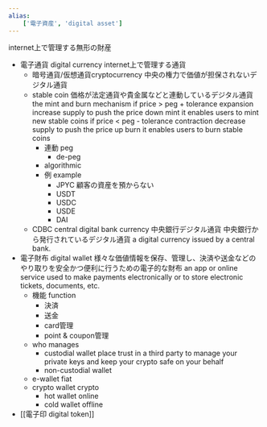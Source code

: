 ```yaml
---
alias:
    ['電子資産', 'digital asset']
---
```

internet上で管理する無形の財産
- 電子通貨 digital currency
  internet上で管理する通貨
    - 暗号通貨/仮想通貨cryptocurrency
        中央の権力で価値が担保されないデジタル通貨
    - stable coin
		価格が法定通貨や貴金属などと連動しているデジタル通貨
		the mint and burn mechanism
			if price > peg + tolerance
				expansion
					increase supply to push the price down 
				mint
					it enables users to mint new stable coins
			if price < peg - tolerance
				contraction
					decrease supply to push the price up 
				burn
					it enables users to burn stable coins
		- 連動 peg
			- de-peg
		- algorithmic
		- 例 example
			- JPYC
				顧客の資産を預からない
			- USDT
			- USDC
			- USDE
			- DAI
    - CDBC central digital bank currency 中央銀行デジタル通貨
        中央銀行から発行されているデジタル通貨
        a digital currency issued by a central bank.
- 電子財布 digital wallet
	様々な価値情報を保存、管理し、決済や送金などのやり取りを安全かつ便利に行うための電子的な財布
	an app or online service used to make payments electronically or to store electronic tickets, documents, etc.
	- 機能 function
		- 決済
		- 送金
		- card管理
		- point & coupon管理
	- who manages
		- custodial wallet
			place trust in a third party to manage your private keys and keep your crypto safe on your behalf  
		- non-custodial wallet
	- e-wallet
		fiat
	- crypto wallet
		crypto
		- hot wallet
			online 
		- cold wallet
			offline 
- [[電子印 digital token]]